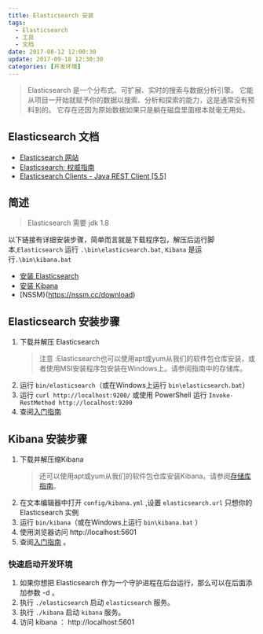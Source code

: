 ```yaml
---
title: Elasticsearch 安装
tags:
  - Elasticsearch
  - 工具
  - 文档
date: 2017-08-12 12:00:30
update: 2017-09-18 12:30:30
categories: [开发环境]
---
```



> Elasticsearch 是一个分布式、可扩展、实时的搜索与数据分析引擎。 它能从项目一开始就赋予你的数据以搜索、分析和探索的能力，这是通常没有预料到的。 它存在还因为原始数据如果只是躺在磁盘里面根本就毫无用处。

## Elasticsearch 文档

* [Elasticsearch 网站](https://www.elastic.co/)
* [Elasticsearch: 权威指南](https://elasticsearch.cn/book/elasticsearch_definitive_guide_2.x/index.html)
* [Elasticsearch Clients - Java REST Client [5.5]](https://www.elastic.co/guide/en/elasticsearch/client/java-rest/current/index.html)

## 简述
> Elasticsearch 需要 jdk 1.8

以下链接有详细安装步骤，简单而言就是下载程序包，解压后运行脚本,`Elasticsearch` 运行 `.\bin\elasticsearch.bat`, `Kibana` 是运行`.\bin\kibana.bat`
* [安装 Elasticsearch](https://www.elastic.co/guide/en/elasticsearch/reference/current/install-elasticsearch.html#install-elasticsearch)
* [安装 Kibana](https://www.elastic.co/guide/en/kibana/current/install.html)
* [NSSM}(https://nssm.cc/download)

## Elasticsearch 安装步骤

1. 下载并解压 Elasticsearch
    >注意 :Elasticsearch也可以使用apt或yum从我们的软件包仓库安装，或者使用MSI安装程序包安装在Windows上。请参阅指南中的存储库。
2. 运行 `bin/elasticsearch`（或在Windows上运行 `bin\elasticsearch.bat`）
3. 运行 `curl http://localhost:9200/` 或使用 PowerShell 运行 `Invoke-RestMethod http://localhost:9200`
4. 查阅[入门指南](https://www.elastic.co/guide/en/elasticsearch/reference/current/getting-started.html)

## Kibana 安装步骤
1. 下载并解压缩Kibana
    > 还可以使用apt或yum从我们的软件包仓库安装Kibana。请参阅[存储库指南](https://www.elastic.co/guide/en/kibana/current/install.html)。
2. 在文本编辑器中打开 `config/kibana.yml` ,设置 `elasticsearch.url` 只想你的 Elasticsearch 实例
3. 运行 `bin/kibana`（或在Windows上运行 `bin\kibana.bat` ）
4. 使用浏览器访问 http://localhost:5601
5. 查阅[入门指南](https://www.elastic.co/guide/en/kibana/current/getting-started.html) 。


### 快速启动开发环境
1. 如果你想把 Elasticsearch 作为一个守护进程在后台运行，那么可以在后面添加参数 -d 。
2. 执行 `./elasticsearch` 启动 `elasticsearch` 服务。
3. 执行 `./kibana`  启动 `kibana` 服务。
4. 访问 kibana ： http://localhost:5601
